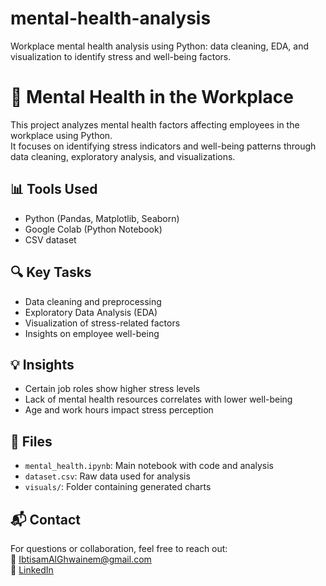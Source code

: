 # mental-health-analysis
Workplace mental health analysis using Python: data cleaning, EDA, and visualization to identify stress and well-being factors.

# 🧠 Mental Health in the Workplace

This project analyzes mental health factors affecting employees in the workplace using Python.  
It focuses on identifying stress indicators and well-being patterns through data cleaning, exploratory analysis, and visualizations.

## 📊 Tools Used
- Python (Pandas, Matplotlib, Seaborn)
- Google Colab (Python Notebook)
- CSV dataset

## 🔍 Key Tasks
- Data cleaning and preprocessing
- Exploratory Data Analysis (EDA)
- Visualization of stress-related factors
- Insights on employee well-being

## 💡 Insights
- Certain job roles show higher stress levels
- Lack of mental health resources correlates with lower well-being
- Age and work hours impact stress perception

## 📁 Files
- `mental_health.ipynb`: Main notebook with code and analysis
- `dataset.csv`: Raw data used for analysis
- `visuals/`: Folder containing generated charts

## 📬 Contact
For questions or collaboration, feel free to reach out:  
📧 IbtisamAlGhwainem@gmail.com  
🔗 [LinkedIn](https://linkedin.com/in/Ibtisamalghwainem)
